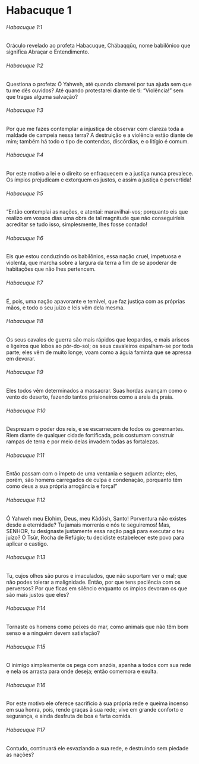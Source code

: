 # Habacuque 1

###### Habacuque 1:1

Oráculo revelado ao profeta Habacuque, Chäbaqqûq, nome babilônico que significa Abraçar o Entendimento.

###### Habacuque 1:2

Questiona o profeta: Ó Yahweh, até quando clamarei por tua ajuda sem que tu me dês ouvidos? Até quando protestarei diante de ti: “Violência!” sem que tragas alguma salvação?

###### Habacuque 1:3

Por que me fazes contemplar a injustiça de observar com clareza toda a maldade de campeia nessa terra? A destruição e a violência estão diante de mim; também há todo o tipo de contendas, discórdias, e o litígio é comum.

###### Habacuque 1:4

Por este motivo a lei e o direito se enfraquecem e a justiça nunca prevalece. Os ímpios prejudicam e extorquem os justos, e assim a justiça é pervertida!

###### Habacuque 1:5

“Então contemplai as nações, e atentai: maravilhai-vos; porquanto eis que realizo em vossos dias uma obra de tal magnitude que não conseguiríeis acreditar se tudo isso, simplesmente, lhes fosse contado!

###### Habacuque 1:6

Eis que estou conduzindo os babilônios, essa nação cruel, impetuosa e violenta, que marcha sobre a largura da terra a fim de se apoderar de habitações que não lhes pertencem.

###### Habacuque 1:7

É, pois, uma nação apavorante e temível, que faz justiça com as próprias mãos, e todo o seu juízo e leis vêm dela mesma.

###### Habacuque 1:8

Os seus cavalos de guerra são mais rápidos que leopardos, e mais ariscos e ligeiros que lobos ao pôr-do-sol; os seus cavaleiros espalham-se por toda parte; eles vêm de muito longe; voam como a águia faminta que se apressa em devorar.

###### Habacuque 1:9

Eles todos vêm determinados a massacrar. Suas hordas avançam como o vento do deserto, fazendo tantos prisioneiros como a areia da praia.

###### Habacuque 1:10

Desprezam o poder dos reis, e se escarnecem de todos os governantes. Riem diante de qualquer cidade fortificada, pois costumam construir rampas de terra e por meio delas invadem todas as fortalezas.

###### Habacuque 1:11

Então passam com o ímpeto de uma ventania e seguem adiante; eles, porém, são homens carregados de culpa e condenação, porquanto têm como deus a sua própria arrogância e força!”

###### Habacuque 1:12

Ó Yahweh meu Elohim, Deus, meu Kâdôsh, Santo! Porventura não existes desde a eternidade? Tu jamais morrerás e nós te seguiremos! Mas, SENHOR, tu designaste justamente essa nação pagã para executar o teu juízo? Ó Tsûr, Rocha de Refúgio; tu decidiste estabelecer este povo para aplicar o castigo.

###### Habacuque 1:13

Tu, cujos olhos são puros e imaculados, que não suportam ver o mal; que não podes tolerar a malignidade. Então, por que tens paciência com os perversos? Por que ficas em silêncio enquanto os ímpios devoram os que são mais justos que eles?

###### Habacuque 1:14

Tornaste os homens como peixes do mar, como animais que não têm bom senso e a ninguém devem satisfação?

###### Habacuque 1:15

O inimigo simplesmente os pega com anzóis, apanha a todos com sua rede e nela os arrasta para onde deseja; então comemora e exulta.

###### Habacuque 1:16

Por este motivo ele oferece sacrifício à sua própria rede e queima incenso em sua honra, pois, rende graças à sua rede; vive em grande conforto e segurança, e ainda desfruta de boa e farta comida.

###### Habacuque 1:17

Contudo, continuará ele esvaziando a sua rede, e destruindo sem piedade as nações?

